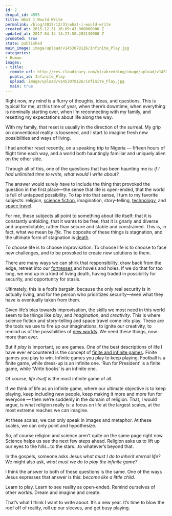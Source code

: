 ```yaml
---
id: 2
drupal_id: 4595
title: What I Would Write
permalink: /blog/2015/12/31/what-i-would-write
created_at: 2015-12-31 16:09:43.000000000 Z
updated_at: 2017-04-14 14:27:58.283130000 Z
promoted: true
state: published
main_image: image/upload/v1453078126/Infinite_Play.jpg
categories:
- Human
images:
- title: 
  remote_url: http://res.cloudinary.com/micahredding/image/upload/v1453078126/Infinite_Play.jpg
  public_id: Infinite_Play
  upload: image/upload/v1453078126/Infinite_Play.jpg
  main: true
---
```

Right now, my mind is a flurry of thoughts, ideas, and questions. This is typical for me, at this time of year, when there’s downtime, when everything is nominally starting over, when I’m reconnecting with my family, and resetting my expectations about life along the way. 

With my family, that reset is usually in the direction of the surreal. My grip on conventional reality is loosened, and I start to imagine fresh new possibilities and ways of living.

I had another reset recently, on a speaking trip to Nigeria — fifteen hours of flight time each way, and a world both hauntingly familiar and uniquely alien on the other side.

Through all of this, one of the questions that has been haunting me is: *if I had unlimited time to write, what would I write about?*

The answer would surely have to include the thing that provoked the question in the first place—the sense that life is open-ended, that the world is full of untapped possibility. To tap into that sense, I turn to my favorite subjects: religion, [science fiction](http://micahredding.com/blog/2013/06/07/iron-man-and-modern-identity-crisis), imagination, story-telling, [technology](http://micahredding.com/blog/2015/03/13/what-technology), and [space travel](http://micahredding.com/blog/2014/12/20/spaceships-christmas).

For me, these subjects all point to something about life itself: that it is constantly unfolding, that it wants to be free, that it is gnarly and diverse and unpredictable, rather than secure and stable and constrained. This is, in fact, what we mean by *life*. The opposite of these things is stagnation, and the ultimate form of stagnation is [death](http://micahredding.com/blog/2012/03/06/why-are-humans-evil).

To choose life is to choose improvisation. To choose life is to choose to face new challenges, and to be provoked to create new solutions to them. 

There are many ways we can shirk that responsibility, draw back from the edge, retreat into our [fortresses](http://micahredding.com/blog/2013/05/28/poison-empires) and hovels and holes. If we do that for too long, we end up in a kind of living death, having traded in possibility for security, and opportunity for stasis.

Ultimately, this is a fool’s bargain, because the only real security is in actually living, and for the person who prioritizes security—even what they have is eventually taken from them. 

Given life’s bias towards improvisation, the skills we most need in this world seem to be things like *play*, and *imagination*, and *creativity*. This is where science fiction and story-telling and space travel come into play. These are the tools we use to fire up our imaginations, to ignite our creativity, to remind us of the possibilities of [new worlds](http://micahredding.com/blog/2013/01/21/gardeners-stars). We need these things, now more than ever.

But if *play* is important, so are games. One of the best descriptions of life I have ever encountered is the concept of [finite and infinite games](https://en.wikipedia.org/wiki/Finite_and_Infinite_Games). Finite games you play to win. Infinite games you play to keep playing. Football is a finite game, while dress-up is an infinite one.  ‘Run for President’ is a finite game, while ‘Write books’ is an infinite one. 

Of course, *life itself* is the most infinite game of all.

If we think of life as an infinite game, where our ultimate objective is to keep playing, keep including new people, keep making it more and more fun for everyone — then we’re suddenly in the domain of religion. That, I would argue, is what religion really is: a focus on life at the largest scales, at the most extreme reaches we can imagine.

At these scales, we can only speak in images and metaphor. At these scales, we can only point and hypothesize. 

So, of course religion and science aren’t quite on the same page right now. Science helps us see the next few steps ahead. Religion asks us to lift up our eyes to the hills…to the stars…to whatever’s beyond that. 

In the gospels, someone asks Jesus *what must I do to inherit eternal life?* We might also ask, *what must we do to play the infinite game?*

I think the answer to both of these questions is the same. One of the ways Jesus expresses that answer is this: *become like a little child*. 

Learn to play. Learn to see reality as open-ended. Remind ourselves of other worlds. Dream and imagine and create. 

That’s what I think I want to write about. It’s a new year. It’s time to blow the roof off of reality, roll up our sleeves, and get busy playing.
